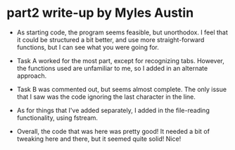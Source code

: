 # part2 write-up by Myles Austin

- As starting code, the program seems feasible, but unorthodox. I feel that it could be structured a bit better, and use more straight-forward functions, but I can see what you were going for.

- Task A worked for the most part, except for recognizing tabs. However, the functions used are unfamiliar to me, so I added in an alternate approach.

- Task B was commented out, but seems almost complete. The only issue that I saw was the code ignoring the last character in the line.


- As for things that I've added separately, I added in the file-reading functionality, using fstream.

- Overall, the code that was here was pretty good! It needed a bit of tweaking here and there, but it seemed quite solid! Nice!